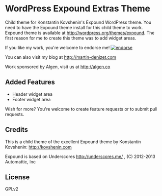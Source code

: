# WordPress Expound Extras Theme

Child theme for Konstantin Kovshenin's Expound WordPress theme. You need to have the Expound theme install for this child theme to work. Expound theme is available at http://wordpress.org/themes/expound.
The first reason for me to create this theme was to add widget areas.

If you like my work, you're welcome to endorse me!
[![endorse](https://api.coderwall.com/martin-denizet/endorsecount.png)](https://coderwall.com/martin-denizet)

You can also visit my blog at http://martin-denizet.com

Work sponsored by Algen, visit us at http://algen.co

## Added Features

* Header widget area
* Footer widget area

Wish for more? You're welcome to create feature requests or to submit pull requests.

## Credits

This is a child theme of the excellent Expound theme by Konstantin Kovshenin: http://kovshenin.com

Expound is based on Underscores http://underscores.me/ , (C) 2012-2013 Automattic, Inc

## License

GPLv2
